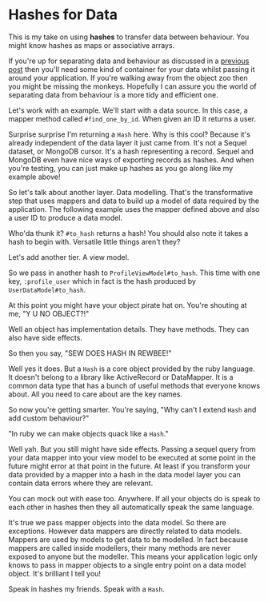 # Hashes for Data

This is my take on using **hashes** to transfer data between
behaviour. You might know hashes as maps or associative
arrays.

If you're up for separating data and behaviour as discussed in
a [previous post][1] then you'll need some kind of container
for your data whilst passing it around your application. If
you're walking away from the object zoo then you might be
missing the monkeys. Hopefully I can assure you the world of
separating data from behaviour is a more tidy and efficient
one.

Let's work with an example. We'll start with a data source. In
this case, a mapper method called `#find_one_by_id`. When
given an ID it returns a user.

<script src="https://gist.github.com/lukemorton/6672861.js"></script>

Surprise surprise I'm returning a `Hash` here. Why is this
cool? Because it's already independent of the data layer it
just came from. It's not a Sequel dataset, or MongoDB cursor.
It's a hash representing a record. Sequel and MongoDB even
have nice ways of exporting records as hashes. And when you're
testing, you can just make up hashes as you go along like my
example above!

So let's talk about another layer. Data modelling. That's the
transformative step that uses mappers and data to build up a
model of data required by the application. The following
example uses the mapper defined above and also a user ID to
produce a data model.

<script src="https://gist.github.com/lukemorton/6672864.js"></script>

Who'da thunk it? `#to_hash` returns a hash! You should also
note it takes a hash to begin with. Versatile little things
aren't they?

Let's add another tier. A view model.

<script src="https://gist.github.com/lukemorton/6672868.js"></script>

So we pass in another hash to `ProfileViewModel#to_hash`. This
time with one key, `:profile_user` which in fact is the hash
produced by `UserDataModel#to_hash`.

At this point you might have your object pirate hat on. You're
shouting at me, "Y U NO OBJECT?!"

Well an object has implementation details. They have methods.
They can also have side effects.

So then you say, "SEW DOES HASH IN REWBEE!"

Well yes it does. But a `Hash` is a core object provided by
the ruby language. It doesn't belong to a library like
ActiveRecord or DataMapper. It is a common data type that has
a bunch of useful methods that everyone knows about. All you
need to care about are the key names.

So now you're getting smarter. You're saying, "Why can't I
extend `Hash` and add custom behaviour?"

"In ruby we can make objects quack like a `Hash`."

Well yah. But you still might have side effects. Passing a
sequel query from your data mapper into your view model to be
executed at some point in the future might error at that point
in the future. At least if you transform your data provided by
a mapper into a hash in the data model layer you can contain
data errors where they are relevant.

You can mock out with ease too. Anywhere. If all your objects
do is speak to each other in hashes then they all
automatically speak the same language.

It's true we pass mapper objects into the data model. So there
are exceptions. However data mappers are directly related to
data models. Mappers are used by models to get data to be
modelled. In fact because mappers are called inside modellers,
their many methods are never exposed to anyone but the
modeller. This means your application logic only knows to
pass in mapper objects to a single entry point on a data model
object. It's brilliant I tell you!

Speak in hashes my friends. Speak with a `Hash`.

[1]: /thoughts/2013-09-22-data-and-behaviour
